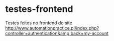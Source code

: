 # testes-frontend
Testes feitos no frontend do site http://www.automationpractice.pl/index.php?controller=authentication&amp;back=my-account

